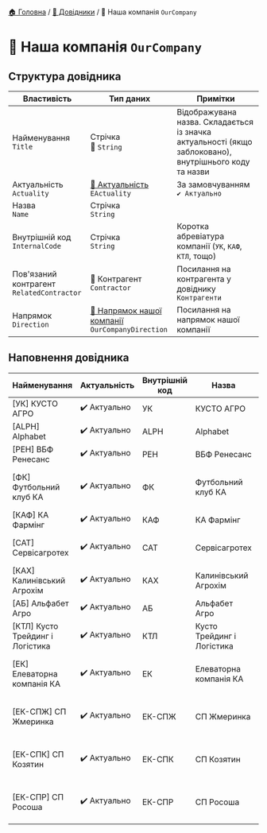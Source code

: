 ﻿[🏠 Головна](../README.MD) / [📘 Довідники](./README.MD) / 📘 Наша компанія `OurCompany`

# 📘 Наша компанія `OurCompany`

## Структура довідника
| Властивість | Тип даних | Примітки |
|---|---|---|
| Найменування </br> `Title` | Стрічка </br> 🔧 `String` | Відображувана назва. Складається із значка актуальності (якщо заблоковано), внутрішнього коду та назви  |
| Актуальність </br> `Actuality` | [🎲 Актуальність](../Enums/EActuality.md) </br> `EActuality` | За замовчуванням `✔️ Актуально` |
| Назва </br> `Name` | Стрічка </br> `String` |  |
| Внутрішній код </br> `InternalCode` | Стрічка </br> `String` | Коротка абревіатура компанії (`УК`, `КАФ`, `КТЛ`, тощо) |
| Пов'язаний контрагент </br> `RelatedContractor` | 📘 Контрагент </br> `Contractor` | Посилання на контрагента у довіднику `Контрагенти` |
| Напрямок </br> `Direction` | [📘 Напрямок нашої компанії](./OurCompanyDirection.md) </br> `OurCompanyDirection` | Посилання на напрямок нашої компанії |

## Наповнення довідника

| Найменування | Актуальність | Внутрішній код | Назва | Пов'язаний контрагент | Напрямок |
|---|---|---|---|---|---|
| [УК] КУСТО АГРО | ✔️ Актуально  | УК | КУСТО АГРО | ✅ КУСТО АГРО ТОВ | КУСТО АГРО |
| [ALPH] Alphabet | ✔️ Актуально | ALPH | Alphabet | ✅ ALPHABET AGRO DMCC | КУСТО АГРО |
| [РЕН] ВБФ Ренесанс | ✔️ Актуально | РЕН | ВБФ Ренесанс | ✅ РЕНЕСАНС ВБФ | КУСТО АГРО |
| [ФК] Футбольний клуб КА | ✔️ Актуально | ФК | Футбольний клуб КА | ✅ ФУТБОЛЬНИЙ КЛУБ КУСТО АГРО ГО | КУСТО АГРО |
| [КАФ] КА Фармінг | ✔️ Актуально | КАФ | КА Фармінг | ✅ КУСТО АГРО ФАРМІНГ ТОВ | ФАРМІНГ |
| [САТ] Сервісагротех | ✔️ Актуально | САТ | Сервісагротех | ✅ СЕРВІСАГРОТЕХ ТОВ | ФАРМІНГ |
| [КАХ] Калинівський Агрохім | ✔️ Актуально | КАХ | Калинівський Агрохім | ✅ КАЛИНІВСЬКИЙ АГРОХІМ ТОВ | ❓ФАРМІНГ |
| [АБ] Альфабет Агро | ✔️ Актуально | АБ | Альфабет Агро  | ✅ АЛЬФАБЕТ АГРО ТОВ  | ФАРМІНГ |
| [КТЛ] Кусто Трейдинг і Логістика | ✔️ Актуально | КТЛ | Кусто Трейдинг і Логістика  | ✅ КУСТО ТРЕЙДИНГ І ЛОГІСТИКА ТОВ | ТРЕЙДИНГ |
| [ЕК] Елеваторна компанія КА | ✔️ Актуально | ЕК | Елеваторна компанія КА | ✅ ЕЛЕВАТОРНА КОМПАНІЯ КУСТО АГРО ТОВ  | ЕЛЕВАТОРИ |
| [ЕК-СПЖ] СП Жмеринка | ✔️ Актуально | ЕК-СПЖ | СП Жмеринка | ✅ ЕЛЕВАТОРНА КОМПАНІЯ КУСТО АГРО ТОВ | ЕЛЕВАТОРИ |
| [ЕК-СПК] СП Козятин | ✔️ Актуально | ЕК-СПК | СП Козятин | ✅ ЕЛЕВАТОРНА КОМПАНІЯ КУСТО АГРО ТОВ | ЕЛЕВАТОРИ |
| [ЕК-СПР] СП Росоша | ✔️ Актуально | ЕК-СПР | СП Росоша | ✅ ЕЛЕВАТОРНА КОМПАНІЯ КУСТО АГРО ТОВ | ЕЛЕВАТОРИ |